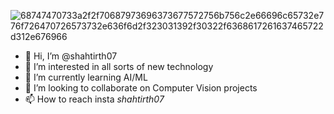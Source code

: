 ![68747470733a2f2f70687973696373677572756b756c2e66696c65732e776f726470726573732e636f6d2f323031392f30322f6368617261637465722d312e676966](https://github.com/user-attachments/assets/88deb188-e130-4eaf-a2d3-4bd46f1f4213)



- 👋 Hi, I’m @shahtirth07
- 👀 I’m interested in all sorts of new technology
- 🌱 I’m currently learning AI/ML
- 💞️ I’m looking to collaborate on Computer Vision projects 
- 📫 How to reach insta _shahtirth07_

<!---
shahtirth07/shahtirth07 is a ✨ special ✨ repository because its `README.md` (this file) appears on your GitHub profile.
You can click the Preview link to take a look at your changes.
--->
